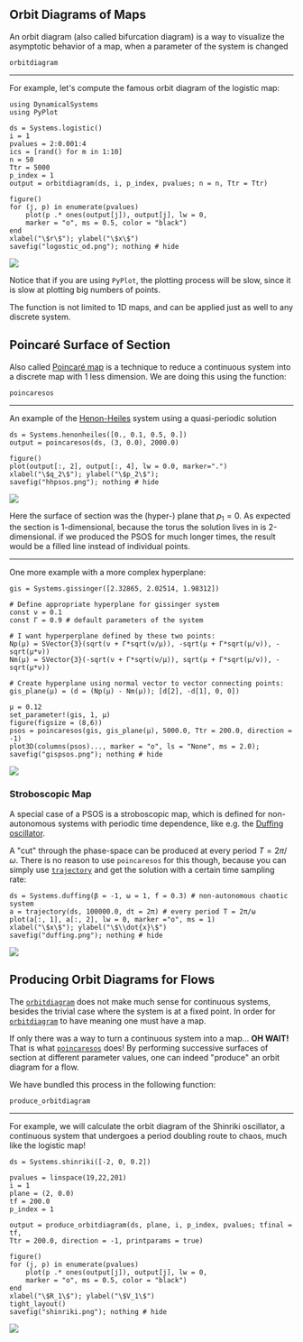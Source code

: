 ## Orbit Diagrams of Maps
An orbit diagram (also called bifurcation diagram) is a way to visualize the asymptotic
behavior of a map, when a parameter of the system is changed
```@docs
orbitdiagram
```
---

For example, let's compute the famous orbit diagram of the logistic map:
```@example orbit
using DynamicalSystems
using PyPlot

ds = Systems.logistic()
i = 1
pvalues = 2:0.001:4
ics = [rand() for m in 1:10]
n = 50
Ttr = 5000
p_index = 1
output = orbitdiagram(ds, i, p_index, pvalues; n = n, Ttr = Ttr)

figure()
for (j, p) in enumerate(pvalues)
    plot(p .* ones(output[j]), output[j], lw = 0,
    marker = "o", ms = 0.5, color = "black")
end
xlabel("\$r\$"); ylabel("\$x\$")
savefig("logostic_od.png"); nothing # hide
```
![](logostic_od.png)

Notice that if you are using `PyPlot`, the plotting process will be slow, since it is slow at plotting big numbers of points.

The function is not limited to 1D maps, and can be applied just as well to any
discrete system.

## Poincaré Surface of Section
Also called [Poincaré map](https://en.wikipedia.org/wiki/Poincar%C3%A9_map) is a
technique to reduce a continuous system into a discrete map with 1 less dimension.
We are doing this using the function:
```@docs
poincaresos
```
---

An example of the [Henon-Heiles](/definition/predefined/#DynamicalSystemsBase.Systems.henonheiles) system using a quasi-periodic solution
```@example orbit
ds = Systems.henonheiles([0., 0.1, 0.5, 0.])
output = poincaresos(ds, (3, 0.0), 2000.0)

figure()
plot(output[:, 2], output[:, 4], lw = 0.0, marker=".")
xlabel("\$q_2\$"); ylabel("\$p_2\$");
savefig("hhpsos.png"); nothing # hide
```
![](hhpsos.png)

Here the surface of section was the (hyper-) plane that $p_1 = 0$. As expected the section is 1-dimensional, because the torus the solution lives in is 2-dimensional. if
we produced the PSOS for much longer times, the result would be a filled line instead
of individual points.

---
One more example with a more complex hyperplane:
```@example orbit
gis = Systems.gissinger([2.32865, 2.02514, 1.98312])

# Define appropriate hyperplane for gissinger system
const ν = 0.1
const Γ = 0.9 # default parameters of the system

# I want hyperperplane defined by these two points:
Np(μ) = SVector{3}(sqrt(ν + Γ*sqrt(ν/μ)), -sqrt(μ + Γ*sqrt(μ/ν)), -sqrt(μ*ν))
Nm(μ) = SVector{3}(-sqrt(ν + Γ*sqrt(ν/μ)), sqrt(μ + Γ*sqrt(μ/ν)), -sqrt(μ*ν))

# Create hyperplane using normal vector to vector connecting points:
gis_plane(μ) = (d = (Np(μ) - Nm(μ)); [d[2], -d[1], 0, 0])

μ = 0.12
set_parameter!(gis, 1, μ)
figure(figsize = (8,6))
psos = poincaresos(gis, gis_plane(μ), 5000.0, Ttr = 200.0, direction = -1)
plot3D(columns(psos)..., marker = "o", ls = "None", ms = 2.0);
savefig("gispsos.png"); nothing # hide
```
![](gispsos.png)


### Stroboscopic Map
A special case of a PSOS is a stroboscopic map, which is defined for non-autonomous
systems with periodic time dependence, like e.g. the [Duffing oscillator](/definition/predefined/#DynamicalSystemsBase.Systems.duffing).

A "cut" through the phase-space can be produced at every period $T = 2\pi/\omega$. There is no
reason to use `poincaresos` for this though, because you can simply use
[`trajectory`](@ref) and get the solution with a certain time sampling rate:
```@example orbit
ds = Systems.duffing(β = -1, ω = 1, f = 0.3) # non-autonomous chaotic system
a = trajectory(ds, 100000.0, dt = 2π) # every period T = 2π/ω
plot(a[:, 1], a[:, 2], lw = 0, marker ="o", ms = 1)
xlabel("\$x\$"); ylabel("\$\\dot{x}\$")
savefig("duffing.png"); nothing # hide
```
![](duffing.png)


## Producing Orbit Diagrams for Flows
The [`orbitdiagram`](@ref) does not make much sense for continuous systems, besides the
trivial case where the system is at a fixed point. In order for [`orbitdiagram`](@ref) to have meaning one must have a map.

If only there was a way to turn a continuous system into a map... **OH WAIT!** That is
what [`poincaresos`](@ref) does! By performing successive surfaces of section at different parameter values, one can indeed "produce" an orbit diagram for a flow.

We have bundled this process in the following function:
```@docs
produce_orbitdiagram
```
---

For example, we will calculate the orbit diagram of the Shinriki oscillator, a continuous system that undergoes a period doubling route to chaos, much like the logistic map!

```@example orbit
ds = Systems.shinriki([-2, 0, 0.2])

pvalues = linspace(19,22,201)
i = 1
plane = (2, 0.0)
tf = 200.0
p_index = 1

output = produce_orbitdiagram(ds, plane, i, p_index, pvalues; tfinal = tf,
Ttr = 200.0, direction = -1, printparams = true)

figure()
for (j, p) in enumerate(pvalues)
    plot(p .* ones(output[j]), output[j], lw = 0,
    marker = "o", ms = 0.5, color = "black")
end
xlabel("\$R_1\$"); ylabel("\$V_1\$")
tight_layout()
savefig("shinriki.png"); nothing # hide
```
![](shinriki.png)
